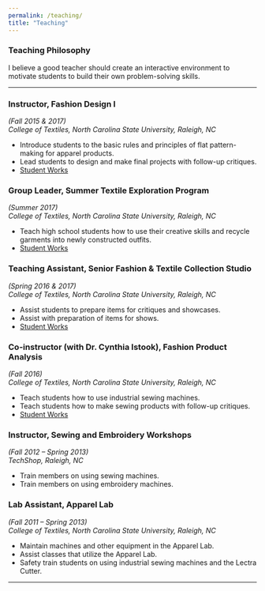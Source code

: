 ```yaml
---
permalink: /teaching/
title: "Teaching"
---
```


### Teaching Philosophy
I believe a good teacher should create an interactive environment to motivate students to build their own problem-solving skills. 

---
### Instructor, Fashion Design I 
*(Fall 2015 & 2017)*  
*College of Textiles, North Carolina State University, Raleigh, NC*
   -	Introduce students to the basic rules and principles of flat pattern-making for apparel products.
   -  Lead students to design and make final projects with follow-up critiques.
   -  [Student Works](https://sxia2.github.io/student/FTD215)

### Group Leader, Summer Textile Exploration Program 
*(Summer 2017)*  
*College of Textiles, North Carolina State University, Raleigh, NC*
   -	Teach high school students how to use their creative skills and recycle garments into newly constructed outfits.
   -  [Student Works](https://sxia2.github.io/student/step)

### Teaching Assistant, Senior Fashion & Textile Collection Studio 
*(Spring 2016 & 2017)*  
*College of Textiles, North Carolina State University, Raleigh, NC*
   -	Assist students to prepare items for critiques and showcases.
   -  Assist with preparation of items for shows.
   -  [Student Works](https://sites.textiles.ncsu.edu/ftdemergingdesigners/)

### Co-instructor (with Dr. Cynthia Istook), Fashion Product Analysis
*(Fall 2016)*  
*College of Textiles, North Carolina State University, Raleigh, NC*
   -	Teach students how to use industrial sewing machines. 
   -  Teach students how to make sewing products with follow-up critiques.
   -  [Student Works](https://sxia2.github.io/student/FTM219)

### Instructor, Sewing and Embroidery Workshops 
*(Fall 2012 – Spring 2013)*  
*TechShop, Raleigh, NC*
   -	Train members on using sewing machines.
   -  Train members on using embroidery machines.
   
### Lab Assistant, Apparel Lab 
*(Fall 2011 – Spring 2013)*  
*College of Textiles, North Carolina State University, Raleigh, NC*
   -	Maintain machines and other equipment in the Apparel Lab.
   -  Assist classes that utilize the Apparel Lab.
   -  Safety train students on using industrial sewing machines and the Lectra Cutter.

---
